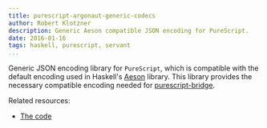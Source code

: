 ```yaml
---
title: purescript-argonaut-generic-codecs
author: Robert Klotzner
description: Generic Aeson compatible JSON encoding for PureScript.
date: 2016-01-16
tags: haskell, purescript, servant
...
```


Generic JSON encoding library for `PureScript`, which is compatible with the default encoding used in Haskell's [Aeson][aeson] library. This library provides the necessary compatible encoding needed for [purescript-bridge][purescript-bridge].

Related resources:

 - [The code](https://github.com/eskimor/purescript-argonaut-generic-codecs)

[purescript-bridge]: /projects/purescript-bridge/index.html
[aeson]: https://hackage.haskell.org/package/aeson
